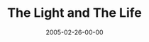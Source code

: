 ---
layout: message
category: message
series: "The Life"
title: "The Light and The Life"
date: 2005-02-26-00-00
message_id: 131
audio: "http://s3.amazonaws.com/crossroads-media/media/legacy/mp3/The_Life_01_02-26-05_The_Life_and_The_Light.mp3"
audio-duration: "31:45"
flag: "N"
---